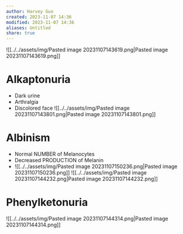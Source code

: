 ```yaml
---
author: Harvey Guo
created: 2023-11-07 14:36
modified: 2023-11-07 14:36
aliases: Untitled
share: true
---
```

![[../../assets/img/Pasted image 20231107143619.png|Pasted image 20231107143619.png]]
# Alkaptonuria
- Dark urine
- Arthralgia
- Discolored face
![[../../assets/img/Pasted image 20231107143801.png|Pasted image 20231107143801.png]]
# Albinism
- Normal NUMBER of Melanocytes
- Decreased PRODUCTION of Melanin
- ![[../../assets/img/Pasted image 20231107150236.png|Pasted image 20231107150236.png]]
![[../../assets/img/Pasted image 20231107144232.png|Pasted image 20231107144232.png]]
# Phenylketonuria
![[../../assets/img/Pasted image 20231107144314.png|Pasted image 20231107144314.png]]